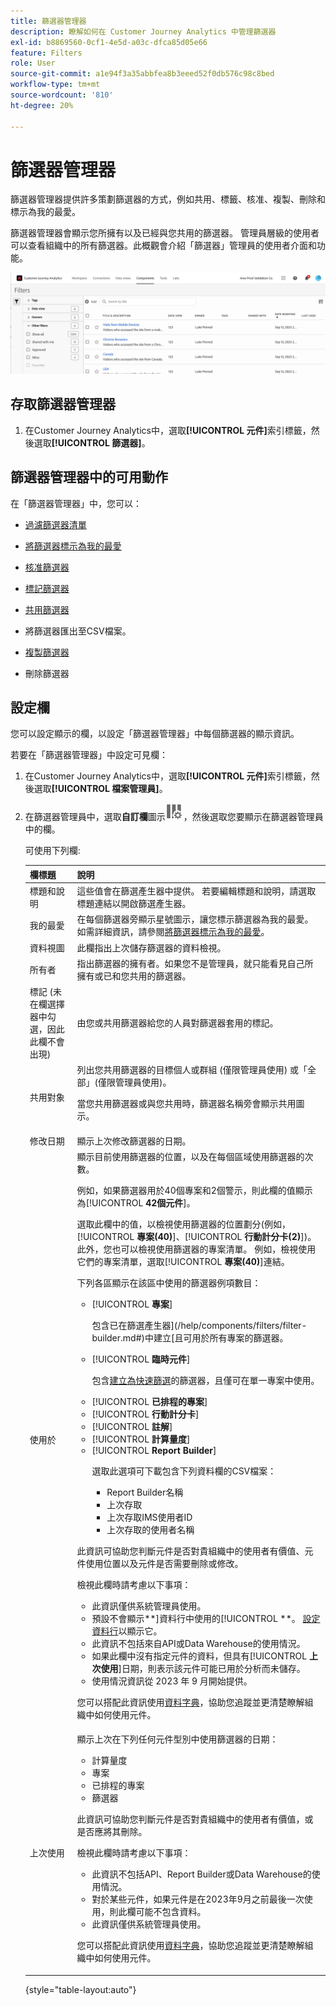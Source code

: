 ```yaml
---
title: 篩選器管理器
description: 瞭解如何在 Customer Journey Analytics 中管理篩選器
exl-id: b8869560-0cf1-4e5d-a03c-dfca85d05e66
feature: Filters
role: User
source-git-commit: a1e94f3a35abbfea8b3eeed52f0db576c98c8bed
workflow-type: tm+mt
source-wordcount: '810'
ht-degree: 20%

---
```


# 篩選器管理器

篩選器管理器提供許多策劃篩選器的方式，例如共用、標籤、核准、複製、刪除和標示為我的最愛。

篩選器管理器會顯示您所擁有以及已經與您共用的篩選器。 管理員層級的使用者可以查看組織中的所有篩選器。此概觀會介紹「篩選器」管理員的使用者介面和功能。

![](assets/filter-manager-ui.png)

## 存取篩選器管理器

1. 在Customer Journey Analytics中，選取&#x200B;**[!UICONTROL 元件]**&#x200B;索引標籤，然後選取&#x200B;**[!UICONTROL 篩選器]**。

## 篩選器管理器中的可用動作

在「篩選器管理器」中，您可以：

* [過濾篩選器清單](/help/components/filters/filters-filter.md)

* [將篩選器標示為我的最愛](/help/components/filters/filters-favorite.md)

* [核准篩選器](/help/components/filters/filters-approve.md)

* [標記篩選器](/help/components/filters/filters-tag.md)

* [共用篩選器](/help/components/filters/filters-share.md)

* 將篩選器匯出至CSV檔案。

* [複製篩選器](/help/components/filters/filters-copy.md)

* 刪除篩選器

## 設定欄

您可以設定顯示的欄，以設定「篩選器管理器」中每個篩選器的顯示資訊。

若要在「篩選器管理器」中設定可見欄：

1. 在Customer Journey Analytics中，選取&#x200B;**[!UICONTROL 元件]**&#x200B;索引標籤，然後選取&#x200B;**[!UICONTROL 檔案管理員]**。

1. 在篩選器管理員中，選取&#x200B;**自訂欄**&#x200B;圖示![自訂欄圖示](assets/customize-columns-icon.png)，然後選取您要顯示在篩選器管理員中的欄。

   可使用下列欄:

   | 欄標題 | 說明 |
   |---|---|
   | 標題和說明 | 這些值會在篩選產生器中提供。 若要編輯標題和說明，請選取標題連結以開啟篩選產生器。 |
   | 我的最愛 | 在每個篩選器旁顯示星號圖示，讓您標示篩選器為我的最愛。 如需詳細資訊，請參閱[將篩選器標示為我的最愛](/help/components/filters/filters-favorite.md)。 |
   | 資料視圖 | 此欄指出上次儲存篩選器的資料檢視。 |
   | 所有者 | 指出篩選器的擁有者。如果您不是管理員，就只能看見自己所擁有或已和您共用的篩選器。 |
   | 標記 (未在欄選擇器中勾選，因此此欄不會出現) | 由您或共用篩選器給您的人員對篩選器套用的標記。 |
   | 共用對象 | 列出您共用篩選器的目標個人或群組 (僅限管理員使用) 或「全部」(僅限管理員使用)。 <p>當您共用篩選器或與您共用時，篩選器名稱旁會顯示共用圖示。</p> |
   | 修改日期 | 顯示上次修改篩選器的日期。 |
   | 使用於 | 顯示目前使用篩選器的位置，以及在每個區域使用篩選器的次數。 <p>例如，如果篩選器用於40個專案和2個警示，則此欄的值顯示為&#x200B;[!UICONTROL **42個元件**]。</p> <p>選取此欄中的值，以檢視使用篩選器的位置劃分(例如，[!UICONTROL **專案(40)**]、[!UICONTROL **行動計分卡(2)**])。 此外，您也可以檢視使用篩選器的專案清單。 例如，檢視使用它們的專案清單，選取&#x200B;[!UICONTROL **專案(40)**]&#x200B;連結。</p><p>下列各區顯示在該區中使用的篩選器例項數目：</p>  <ul><li>[!UICONTROL **專案**]<p>包含已在篩選產生器](/help/components/filters/filter-builder.md#)中建立[且可用於所有專案的篩選器。</p></li><li>[!UICONTROL **臨時元件**]<p>包含[建立為快速篩選](/help/components/filters/quick-filters.md)的篩選器，且僅可在單一專案中使用。</p></li><li>[!UICONTROL **已排程的專案**]</li><li>[!UICONTROL **行動計分卡**]</li><li>[!UICONTROL **註解**]</li><li>[!UICONTROL **計算量度**]</li><li>[!UICONTROL **Report Builder**]<p>選取此選項可下載包含下列資料欄的CSV檔案：</p><ul><li>Report Builder名稱</li><li>上次存取</li><li>上次存取IMS使用者ID</li><li>上次存取的使用者名稱</li></ul></li></ul><p>此資訊可協助您判斷元件是否對貴組織中的使用者有價值、元件使用位置以及元件是否需要刪除或修改。</p><p>檢視此欄時請考慮以下事項：</p><ul><li>此資訊僅供系統管理員使用。</li><li>預設不會顯示&#x200B;**]資料行中使用的[!UICONTROL **。 [設定資料行](#configure-columns)以顯示它。</li><li>此資訊不包括來自API或Data Warehouse的使用情況。</li><li>如果此欄中沒有指定元件的資料，但具有&#x200B;[!UICONTROL **上次使用**]&#x200B;日期，則表示該元件可能已用於分析而未儲存。</li><li>使用情況資訊從 2023 年 9 月開始提供。</li></ul><p>您可以搭配此資訊使用[資料字典](/help/components/data-dictionary/data-dictionary-overview.md)，協助您追蹤並更清楚瞭解組織中如何使用元件。</p> |
   | 上次使用 | 顯示上次在下列任何元件型別中使用篩選器的日期： <ul><li>計算量度</li><li>專案</li><li>已排程的專案</li><li>篩選器</li></ul> <p>此資訊可協助您判斷元件是否對貴組織中的使用者有價值，或是否應將其刪除。</p><p>檢視此欄時請考慮以下事項：</p><ul><li>此資訊不包括API、Report Builder或Data Warehouse的使用情況。</li><li>對於某些元件，如果元件是在2023年9月之前最後一次使用，則此欄可能不包含資料。</li><li>此資訊僅供系統管理員使用。</li></ul><p>您可以搭配此資訊使用[資料字典](/help/components/data-dictionary/data-dictionary-overview.md)，協助您追蹤並更清楚瞭解組織中如何使用元件。 |

   {style="table-layout:auto"}
